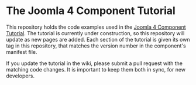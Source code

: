 # The Joomla 4 Component Tutorial

This repository holds the code examples used in the 
[Joomla 4 Component Tutorial](https://docs.joomla.org/J4.x:Developing_an_MVC_Component). 
The tutorial is currently under construction, so this repository will update as new pages are added. 
Each section of the tutorial is given its own tag in this repository, that matches the version number
in the component's manifest file.

If you update the tutorial in the wiki, please submit a pull request with the matching code changes.
It is important to keep them both in sync, for new developers.
